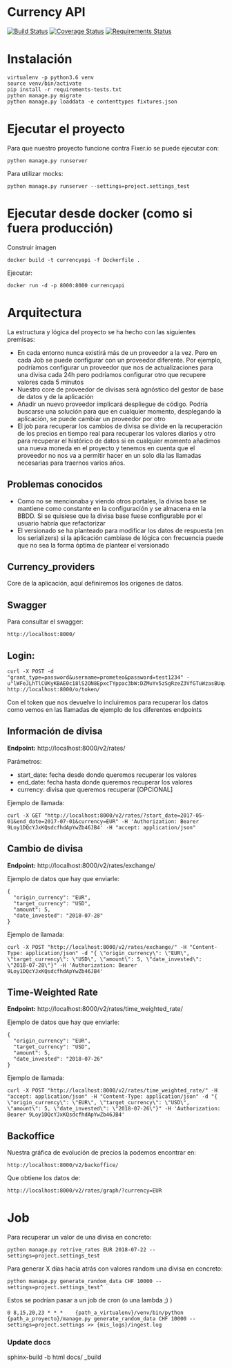 # Currency API

[![Build Status](https://travis-ci.org/avara1986/currency-api.svg?branch=master)](https://travis-ci.org/avara1986/currency-api)
[![Coverage Status](https://coveralls.io/repos/github/avara1986/currency-api/badge.svg?branch=master)](https://coveralls.io/github/avara1986/currency-api?branch=master)
[![Requirements Status](https://requires.io/github/avara1986/currency-api/requirements.svg?branch=master)](https://requires.io/github/avara1986/currency-api/requirements/?branch=master)

# Instalación

    virtualenv -p python3.6 venv
    source venv/bin/activate
    pip install -r requirements-tests.txt
    python manage.py migrate
    python manage.py loaddata -e contenttypes fixtures.json
    
# Ejecutar el proyecto

Para que nuestro proyecto funcione contra Fixer.io se puede ejecutar con:
    
    python manage.py runserver

Para utilizar mocks:

    python manage.py runserver --settings=project.settings_test

# Ejecutar desde docker (como si fuera producción)

Construir imagen

    docker build -t currencyapi -f Dockerfile .

Ejecutar:

    docker run -d -p 8000:8000 currencyapi

# Arquitectura

La estructura y lógica del proyecto se ha hecho con las siguientes premisas:

- En cada entorno nunca existirá más de un proveedor a la vez. Pero en cada Job se puede configurar con un proveedor diferente.
  Por ejemplo, podríamos configurar un proveedor que nos de actualizaciones para una divisa cada 24h pero podríamos configurar
  otro que recupere valores cada 5 minutos
- Nuestro core de proveedor de divisas será agnóstico del gestor de base de datos y de la aplicación
- Añadir un nuevo proveedor implicará despliegue de código. Podría buscarse una solución para que en cualquier momento, desplegando la aplicación, se puede cambiar un proveedor por otro
- El job para recuperar los cambios de divisa se divide en la recuperación de los precios en tiempo real para recuperar los valores diarios y otro para recuperar el histórico de datos si en cualquier momento añadimos una nueva moneda en el proyecto y tenemos en cuenta que el proveedor no nos va a permitir hacer en un solo día las llamadas necesarias para traernos varios años.

## Problemas conocidos
- Como no se mencionaba y viendo otros portales, la divisa base se mantiene como constante en la configuración
  y se almacena en la BBDD. Si se quisiese que la divisa base fuese configurable por el usuario habría que refactorizar
- El versionado se ha planteado para modificar los datos de respuesta (en los serializers) si la aplicación cambiase de lógica
  con frecuencia puede que no sea la forma óptima de plantear el versionado

## Currency_providers
Core de la aplicación, aquí definiremos los origenes de datos.

## Swagger
Para consultar el swagger:

    http://localhost:8000/

## Login:

    curl -X POST -d "grant_type=password&username=prometeo&password=test1234" -u"lWFeJLhTlCUKyKBAE0c18lS2ON8EpxcTYppac3bW:DZMuYv5zSgRzeZ3VfGTuWzasBUqwcVvdEENQiw5QSH8v1Hq1q5lbkMNKB42YtzsQNANcWoGdcglo2aAVF9xmYHh3FudceoGiJUkjWjM3ZmbS08HL2PvN1vP09Stu3UgU" http://localhost:8000/o/token/

Con el token que nos devuelve lo incluiremos para recuperar los datos como vemos en las llamadas
de ejemplo de los diferentes endpoints


## Información de divisa

**Endpoint:** http://localhost:8000/v2/rates/

Parámetros:
 - start_date: fecha desde donde queremos recuperar los valores
 - end_date: fecha hasta donde queremos recuperar los valores
 - currency: divisa que queremos recuperar [OPCIONAL]

Ejemplo de llamada:

    curl -X GET "http://localhost:8000/v2/rates/?start_date=2017-05-01&end_date=2017-07-01&currency=EUR" -H 'Authorization: Bearer 9Loy1DQcYJxKQsdcfhdApYwZb46JB4' -H "accept: application/json" 

## Cambio de divisa

**Endpoint:** http://localhost:8000/v2/rates/exchange/

Ejemplo de datos que hay que enviarle:

    {
      "origin_currency": "EUR",
      "target_currency": "USD",
      "amount": 5,
      "date_invested": "2018-07-28"
    }

Ejemplo de llamada:

    curl -X POST "http://localhost:8000/v2/rates/exchange/" -H "Content-Type: application/json" -d "{ \"origin_currency\": \"EUR\", \"target_currency\": \"USD\", \"amount\": 5, \"date_invested\": \"2018-07-28\"}" -H 'Authorization: Bearer 9Loy1DQcYJxKQsdcfhdApYwZb46JB4'

## Time-Weighted Rate

**Endpoint:** http://localhost:8000/v2/rates/time_weighted_rate/

Ejemplo de datos que hay que enviarle:

    {
      "origin_currency": "EUR",
      "target_currency": "USD",
      "amount": 5,
      "date_invested": "2018-07-26"
    }

Ejemplo de llamada:

    curl -X POST "http://localhost:8000/v2/rates/time_weighted_rate/" -H "accept: application/json" -H "Content-Type: application/json" -d "{ \"origin_currency\": \"EUR\", \"target_currency\": \"USD\", \"amount\": 5, \"date_invested\": \"2018-07-26\"}" -H 'Authorization: Bearer 9Loy1DQcYJxKQsdcfhdApYwZb46JB4'

## Backoffice

Nuestra gráfica de evolución de precios la podemos encontrar en:
    
    http://localhost:8000/v2/backoffice/

Que obtiene los datos de:

    http://localhost:8000/v2/rates/graph/?currency=EUR

# Job
    
Para recuperar un valor de una divisa en concreto:
    
    python manage.py retrive_rates EUR 2018-07-22 --settings=project.settings_test

Para generar X días hacia atrás con valores random una divisa en concreto:

    python manage.py generate_random_data CHF 10000 --settings=project.settings_test^

Estos se podrían pasar a un job de cron (o una lambda ;) )

    0 8,15,20,23 * * *    {path_a_virtualenv}/venv/bin/python {path_a_proyecto}/manage.py generate_random_data CHF 10000 --settings=project.settings >> {mis_logs}/ingest.log
    

### Update docs

   sphinx-build -b html docs/ _build